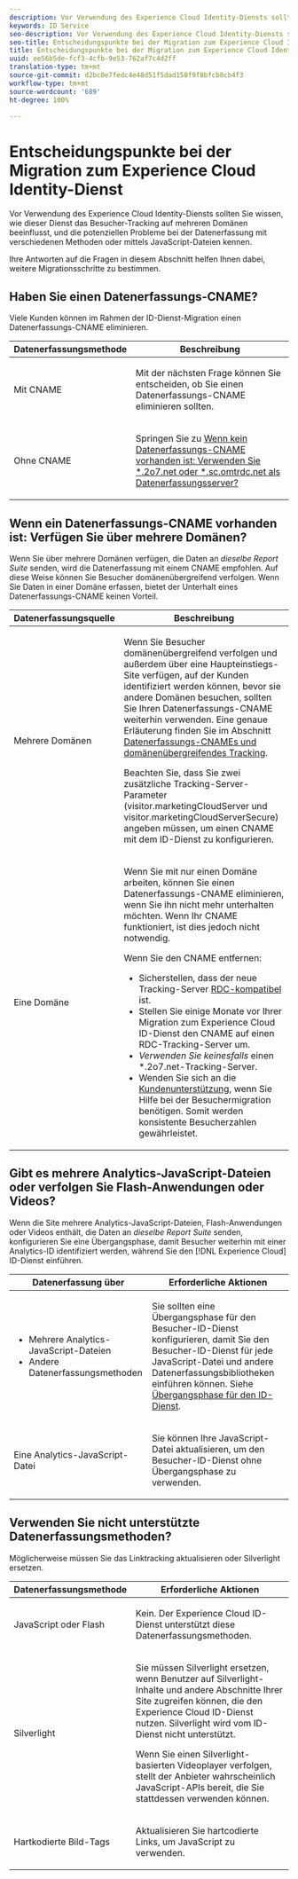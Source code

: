 ```yaml
---
description: Vor Verwendung des Experience Cloud Identity-Diensts sollten Sie wissen, wie dieser Dienst das Besucher-Tracking auf mehreren Domänen beeinflusst, und die potenziellen Probleme bei der Datenerfassung mit verschiedenen Methoden oder mittels JavaScript-Dateien kennen.
keywords: ID Service
seo-description: Vor Verwendung des Experience Cloud Identity-Diensts sollten Sie wissen, wie dieser Dienst das Besucher-Tracking auf mehreren Domänen beeinflusst, und die potenziellen Probleme bei der Datenerfassung mit verschiedenen Methoden oder mittels JavaScript-Dateien kennen.
seo-title: Entscheidungspunkte bei der Migration zum Experience Cloud Identity-Dienst
title: Entscheidungspunkte bei der Migration zum Experience Cloud Identity-Dienst
uuid: ee56b5de-fcf3-4cfb-9e53-762af7c4d2ff
translation-type: tm+mt
source-git-commit: d2bc0e7fedc4e48d51f5dad158f9f8bfcb0cb4f3
workflow-type: tm+mt
source-wordcount: '689'
ht-degree: 100%

---
```



# Entscheidungspunkte bei der Migration zum Experience Cloud Identity-Dienst

Vor Verwendung des Experience Cloud Identity-Diensts sollten Sie wissen, wie dieser Dienst das Besucher-Tracking auf mehreren Domänen beeinflusst, und die potenziellen Probleme bei der Datenerfassung mit verschiedenen Methoden oder mittels JavaScript-Dateien kennen.

Ihre Antworten auf die Fragen in diesem Abschnitt helfen Ihnen dabei, weitere Migrationsschritte zu bestimmen.

## Haben Sie einen Datenerfassungs-CNAME?

Viele Kunden können im Rahmen der ID-Dienst-Migration einen Datenerfassungs-CNAME eliminieren.

<table id="table_13F7C1E3D64D4F86B0149C9D3B54AADD"> 
 <thead> 
  <tr> 
   <th colname="col1" class="entry"> Datenerfassungsmethode </th> 
   <th colname="col2" class="entry"> Beschreibung </th> 
  </tr> 
 </thead>
 <tbody> 
  <tr> 
   <td colname="col1"> <p>Mit CNAME </p> </td> 
   <td colname="col2"> <p>Mit der nächsten Frage können Sie entscheiden, ob Sie einen Datenerfassungs-CNAME eliminieren sollten. </p> </td> 
  </tr> 
  <tr> 
   <td colname="col1"> <p>Ohne CNAME </p> </td> 
   <td colname="col2"> <p>Springen Sie zu <a href="../../reference/analytics-reference/migration-decisions.md#section-34dabde7780e4a339f134c0ca7768961" format="dita" scope="local">Wenn kein Datenerfassungs-CNAME vorhanden ist: Verwenden Sie *.2o7.net oder *.sc.omtrdc.net als Datenerfassungsserver?</a> </p> </td> 
  </tr> 
 </tbody> 
</table>

## Wenn ein Datenerfassungs-CNAME vorhanden ist: Verfügen Sie über mehrere Domänen?

Wenn Sie über mehrere Domänen verfügen, die Daten an *dieselbe Report Suite* senden, wird die Datenerfassung mit einem CNAME empfohlen. Auf diese Weise können Sie Besucher domänenübergreifend verfolgen. Wenn Sie Daten in einer Domäne erfassen, bietet der Unterhalt eines Datenerfassungs-CNAME keinen Vorteil.

<table id="table_D132BCA243E54657AEC930559343FDD3"> 
 <thead> 
  <tr> 
   <th colname="col1" class="entry"> Datenerfassungsquelle </th> 
   <th colname="col2" class="entry"> Beschreibung </th> 
  </tr> 
 </thead>
 <tbody> 
  <tr> 
   <td colname="col1"> <p>Mehrere Domänen </p> </td> 
   <td colname="col2"> <p>Wenn Sie Besucher domänenübergreifend verfolgen und außerdem über eine Haupteinstiegs-Site verfügen, auf der Kunden identifiziert werden können, bevor sie andere Domänen besuchen, sollten Sie Ihren Datenerfassungs-CNAME weiterhin verwenden. Eine genaue Erläuterung finden Sie im Abschnitt <a href="../../reference/analytics-reference/cname.md#concept-4df91f8a30ad4ec7a01eb943d579cc9d" format="dita" scope="local">Datenerfassungs-CNAMEs und domänenübergreifendes Tracking</a>. </p> <p>Beachten Sie, dass Sie zwei zusätzliche Tracking-Server-Parameter (<span class="codeph">visitor.marketingCloudServer</span> und <span class="codeph">visitor.marketingCloudServerSecure</span>) angeben müssen, um einen CNAME mit dem ID-Dienst zu konfigurieren. </p> </td> 
  </tr> 
  <tr> 
   <td colname="col1"> <p>Eine Domäne </p> </td> 
   <td colname="col2"> <p>Wenn Sie mit nur einen Domäne arbeiten, können Sie einen Datenerfassungs-CNAME eliminieren, wenn Sie ihn nicht mehr unterhalten möchten. Wenn Ihr CNAME funktioniert, ist dies jedoch nicht notwendig. </p> <p>Wenn Sie den CNAME entfernen: </p> 
    <ul id="ul_12CDECEFC7BB41A18895B507CAA42315"> 
     <li id="li_32E2CD3E58454E20A642BADE507AE86E">Sicherstellen, dass der neue Tracking-Server <a href="https://docs.adobe.com/content/help/de-DE/analytics/technotes/rdc/regional-data-collection.html" format="https" scope="external">RDC-kompatibel</a> ist. </li> 
     <li id="li_865BB6DAA3594EBBAB688E73C8343762">Stellen Sie einige Monate vor Ihrer Migration zum <span class="keyword">Experience Cloud</span> ID-Dienst den CNAME auf einen RDC-Tracking-Server um. </li> 
     <li id="li_284A015177554C848C8648DC5BBAA365"> <i>Verwenden Sie keinesfalls</i> einen <span class="codeph">*.2o7.net</span>-Tracking-Server. </li> 
     <li id="li_B1ABF03DC46C42059F61542CDE0FE5A1">Wenden Sie sich an die <a href="https://helpx.adobe.com/de/marketing-cloud/contact-support.html" format="https" scope="external">Kundenunterstützung</a>, wenn Sie Hilfe bei der Besuchermigration benötigen. Somit werden konsistente Besucherzahlen gewährleistet. </li> 
    </ul> </td> 
  </tr> 
 </tbody> 
</table>

## Gibt es mehrere Analytics-JavaScript-Dateien oder verfolgen Sie Flash-Anwendungen oder Videos?

Wenn die Site mehrere Analytics-JavaScript-Dateien, Flash-Anwendungen oder Videos enthält, die Daten an *dieselbe Report Suite* senden, konfigurieren Sie eine Übergangsphase, damit Besucher weiterhin mit einer Analytics-ID identifiziert werden, während Sie den [!DNL Experience Cloud] ID-Dienst einführen.

<table id="table_8A4EA063AF4345B69BC98537E2E702BA"> 
 <thead> 
  <tr> 
   <th colname="col1" class="entry"> Datenerfassung über </th> 
   <th colname="col2" class="entry"> Erforderliche Aktionen </th> 
  </tr> 
 </thead>
 <tbody> 
  <tr> 
   <td colname="col1"> 
    <ul id="ul_910DD99E074E49C6907F86426EFA5BF2"> 
     <li id="li_4366CC8EB7A54A959568E3761ABBBF23">Mehrere Analytics-JavaScript-Dateien </li> 
     <li id="li_B8A8132019EA48088E4F37E36F153D76">Andere Datenerfassungsmethoden </li> 
    </ul> </td> 
   <td colname="col2"> <p>Sie sollten eine Übergangsphase für den Besucher-ID-Dienst konfigurieren, damit Sie den Besucher-ID-Dienst für jede JavaScript-Datei und andere Datenerfassungsbibliotheken einführen können. Siehe <a href="../../reference/analytics-reference/grace-period.md" format="dita" scope="local">Übergangsphase für den ID-Dienst</a>. </p> </td> 
  </tr> 
  <tr> 
   <td colname="col1"> <p>Eine Analytics-JavaScript-Datei </p> </td> 
   <td colname="col2"> <p>Sie können Ihre JavaScript-Datei aktualisieren, um den Besucher-ID-Dienst ohne Übergangsphase zu verwenden. </p> </td> 
  </tr> 
 </tbody> 
</table>

## Verwenden Sie nicht unterstützte Datenerfassungsmethoden?

Möglicherweise müssen Sie das Linktracking aktualisieren oder Silverlight ersetzen.

<table id="table_A72AEB92F48345DD83F136B9989F4EF9"> 
 <thead> 
  <tr> 
   <th colname="col1" class="entry"> Datenerfassungsmethode </th> 
   <th colname="col2" class="entry"> Erforderliche Aktionen </th> 
  </tr> 
 </thead>
 <tbody> 
  <tr> 
   <td colname="col1"> <p>JavaScript oder Flash </p> </td> 
   <td colname="col2"> <p>Kein. Der <span class="keyword">Experience Cloud</span> ID-Dienst unterstützt diese Datenerfassungsmethoden. </p> </td> 
  </tr> 
  <tr> 
   <td colname="col1"> <p>Silverlight </p> </td> 
   <td colname="col2"> <p>Sie müssen Silverlight ersetzen, wenn Benutzer auf Silverlight-Inhalte und andere Abschnitte Ihrer Site zugreifen können, die den <span class="keyword">Experience Cloud</span> ID-Dienst nutzen. Silverlight wird vom ID-Dienst nicht unterstützt. </p> <p> Wenn Sie einen Silverlight-basierten Videoplayer verfolgen, stellt der Anbieter wahrscheinlich JavaScript-APIs bereit, die Sie stattdessen verwenden können. </p> </td> 
  </tr> 
  <tr> 
   <td colname="col1"> <p>Hartkodierte Bild-Tags </p> </td> 
   <td colname="col2"> <p>Aktualisieren Sie hartcodierte Links, um JavaScript zu verwenden. </p> </td> 
  </tr> 
 </tbody> 
</table>

